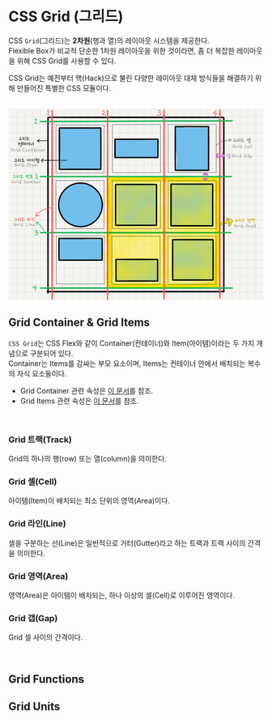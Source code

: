 # CSS Grid (그리드)

CSS `Grid`(그리드)는 __2차원__(행과 열)의 레이아웃 시스템을 제공한다.<br>
Flexible Box가 비교적 단순한 1차원 레이아웃을 위한 것이라면, 좀 더 복잡한 레이아웃을 위해 CSS Grid를 사용할 수 있다.

CSS Grid는 예전부터 핵(Hack)으로 불린 다양한 레이아웃 대체 방식들을 해결하기 위해 만들어진 특별한 CSS 모듈이다.

<Br>

<img src="../images/css/grid-terms.jpg" width="700">

<br>

## Grid Container & Grid Items

`CSS Grid`는 CSS Flex와 같이 Container(컨테이너)와 Item(아이템)이라는 두 가지 개념으로 구분되어 있다.<Br>
Container는 Items를 감싸는 부모 요소이며, Items는 컨테이너 안에서 배치되는 복수의 자식 요소들이다.

- Grid Container 관련 속성은 [이 문서](https://github.com/bomniekim/TIL/blob/master/css/grid-container.md)를 참조.
- Grid Items 관련 속성은 [이 문서](https://github.com/bomniekim/TIL/blob/master/css/grid-items.md)를 참조.

<br>

### Grid 트랙(Track)
Grid의 하나의 행(row) 또는 열(column)을 의미한다.

### Grid 셀(Cell)
아이템(Item)이 배치되는 최소 단위의 영역(Area)이다.

### Grid 라인(Line)
셀을 구분하는 선(Line)은 일반적으로 거터(Gutter)라고 하는 트랙과 트랙 사이의 간격을 의미한다.

### Grid 영역(Area)
영역(Area)은 아이템이 배치되는, 하나 이상의 셀(Cell)로 이루어진 영역이다.

### Grid 갭(Gap)
Grid 셀 사이의 간격이다.

<br>

## Grid Functions
## Grid Units



